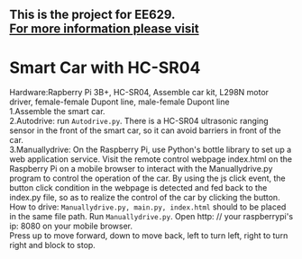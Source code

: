 This is the project for EE629.  
[For more information please visit](https://sites.google.com/stevens.edu/jiajiangxie/)  
---
# **Smart Car with HC-SR04**  
Hardware:Rapberry Pi 3B+, HC-SR04, Assemble car kit, L298N motor driver, female-female Dupont line, male-female Dupont line  
1.Assemble the smart car.  
2.Autodrive: run ```Autodrive.py```. There is a HC-SR04 ultrasonic ranging sensor in the front of the smart car, so it 
can avoid barriers in front of the car.   
3.Manuallydrive: On the Raspberry Pi, use Python's bottle library to set up a web application service. Visit the remote control webpage index.html on the Raspberry Pi on a mobile browser to interact with the Manuallydrive.py program to control the operation of the car. By using the js click event, the button click condition in the webpage is detected and fed back to the index.py file, so as to realize the control of the car by clicking the button.  
How to drive: ```Manuallydrive.py, main.py, index.html``` should to be placed in the same file path. Run ```Manuallydrive.py```. Open http: // your raspberrypi's ip: 8080 on your mobile browser.  
Press up to move forward, down to move back, left to turn left, right to turn right and block to stop.  
